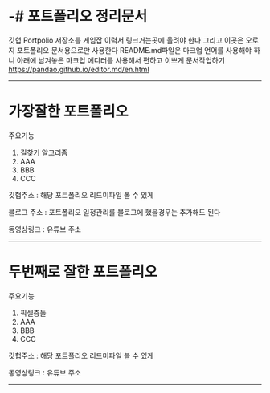 # -# 포트폴리오 정리문서
깃헙 Portpolio 저장소를 게임잡 이력서 링크거는곳에 올려야 한다
그리고 이곳은 오로지 포트폴리오 문서용으로만 사용한다 
README.md파일은 마크업 언어를 사용해야 하니 아래에 남겨놓은 
마크업 에디터를 사용해서 편하고 이쁘게 문서작업하기
https://pandao.github.io/editor.md/en.html

------------

# 가장잘한 포트폴리오
주요기능
1. 길찾기 알고리즘
2. AAA
3. BBB
4. CCC

깃헙주소 : 해당 포트폴리오 리드미파일 볼 수 있게

블로그 주소 : 포트폴리오 일정관리를 블로그에 했을경우는 추가해도 된다

동영상링크 :  유튜브 주소

------------

# 두번째로 잘한 포트폴리오
주요기능
1. 픽셀충돌
2. AAA
3. BBB
4. CCC


깃헙주소 : 해당 포트폴리오 리드미파일 볼 수 있게

동영상링크 :  유튜브 주소

------------

